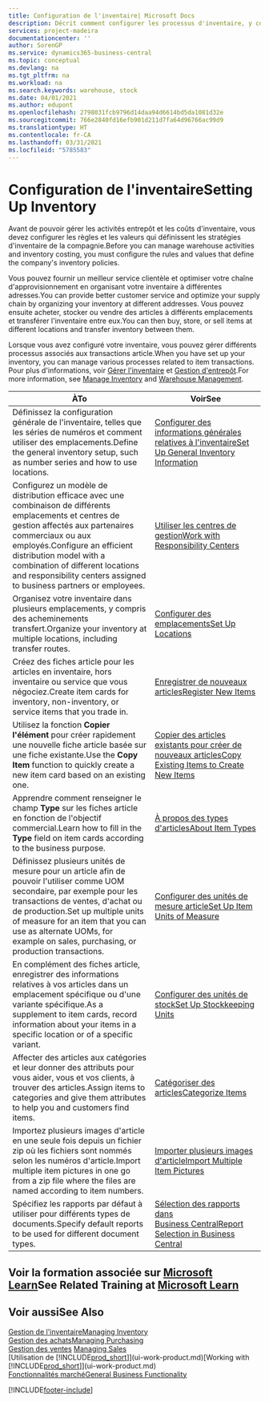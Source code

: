 ```yaml
---
title: Configuration de l'inventaire| Microsoft Docs
description: Décrit comment configurer les processus d'inventaire, y compris les acheminements pour le transfert et les emplacements, tels que des entrepôts.
services: project-madeira
documentationcenter: ''
author: SorenGP
ms.service: dynamics365-business-central
ms.topic: conceptual
ms.devlang: na
ms.tgt_pltfrm: na
ms.workload: na
ms.search.keywords: warehouse, stock
ms.date: 04/01/2021
ms.author: edupont
ms.openlocfilehash: 2798031fcb9796d14daa94d6614bd5da1081d32e
ms.sourcegitcommit: 766e2840fd16efb901d211d7fa64d96766ac99d9
ms.translationtype: HT
ms.contentlocale: fr-CA
ms.lasthandoff: 03/31/2021
ms.locfileid: "5785583"
---
```

# <a name="setting-up-inventory"></a><span data-ttu-id="e4b5e-103">Configuration de l'inventaire</span><span class="sxs-lookup"><span data-stu-id="e4b5e-103">Setting Up Inventory</span></span>
<span data-ttu-id="e4b5e-104">Avant de pouvoir gérer les activités entrepôt et les coûts d'inventaire, vous devez configurer les règles et les valeurs qui définissent les stratégies d'inventaire de la compagnie.</span><span class="sxs-lookup"><span data-stu-id="e4b5e-104">Before you can manage warehouse activities and inventory costing, you must configure the rules and values that define the company's inventory policies.</span></span>

<span data-ttu-id="e4b5e-105">Vous pouvez fournir un meilleur service clientèle et optimiser votre chaîne d'approvisionnement en organisant votre inventaire à différentes adresses.</span><span class="sxs-lookup"><span data-stu-id="e4b5e-105">You can provide better customer service and optimize your supply chain by organizing your inventory at different addresses.</span></span> <span data-ttu-id="e4b5e-106">Vous pouvez ensuite acheter, stocker ou vendre des articles à différents emplacements et transférer l'inventaire entre eux.</span><span class="sxs-lookup"><span data-stu-id="e4b5e-106">You can then buy, store, or sell items at different locations and transfer inventory between them.</span></span>

<span data-ttu-id="e4b5e-107">Lorsque vous avez configuré votre inventaire, vous pouvez gérer différents processus associés aux transactions article.</span><span class="sxs-lookup"><span data-stu-id="e4b5e-107">When you have set up your inventory, you can manage various processes related to item transactions.</span></span> <span data-ttu-id="e4b5e-108">Pour plus d'informations, voir [Gérer l'inventaire](inventory-manage-inventory.md) et [Gestion d'entrepôt](warehouse-manage-warehouse.md).</span><span class="sxs-lookup"><span data-stu-id="e4b5e-108">For more information, see [Manage Inventory](inventory-manage-inventory.md) and [Warehouse Management](warehouse-manage-warehouse.md).</span></span>

| <span data-ttu-id="e4b5e-109">À</span><span class="sxs-lookup"><span data-stu-id="e4b5e-109">To</span></span> | <span data-ttu-id="e4b5e-110">Voir</span><span class="sxs-lookup"><span data-stu-id="e4b5e-110">See</span></span> |
| --- | --- |
| <span data-ttu-id="e4b5e-111">Définissez la configuration générale de l'inventaire, telles que les séries de numéros et comment utiliser des emplacements.</span><span class="sxs-lookup"><span data-stu-id="e4b5e-111">Define the general inventory setup, such as number series and how to use locations.</span></span> |[<span data-ttu-id="e4b5e-112">Configurer des informations générales relatives à l'inventaire</span><span class="sxs-lookup"><span data-stu-id="e4b5e-112">Set Up General Inventory Information</span></span>](inventory-how-setup-general.md) |
|<span data-ttu-id="e4b5e-113">Configurez un modèle de distribution efficace avec une combinaison de différents emplacements et centres de gestion affectés aux partenaires commerciaux ou aux employés.</span><span class="sxs-lookup"><span data-stu-id="e4b5e-113">Configure an efficient distribution model with a combination of different locations and responsibility centers assigned to business partners or employees.</span></span>|[<span data-ttu-id="e4b5e-114">Utiliser les centres de gestion</span><span class="sxs-lookup"><span data-stu-id="e4b5e-114">Work with Responsibility Centers</span></span>](inventory-responsibility-centers.md)|
| <span data-ttu-id="e4b5e-115">Organisez votre inventaire dans plusieurs emplacements, y compris des acheminements transfert.</span><span class="sxs-lookup"><span data-stu-id="e4b5e-115">Organize your inventory at multiple locations, including transfer routes.</span></span> |[<span data-ttu-id="e4b5e-116">Configurer des emplacements</span><span class="sxs-lookup"><span data-stu-id="e4b5e-116">Set Up Locations</span></span>](inventory-how-register-new-items.md) |
| <span data-ttu-id="e4b5e-117">Créez des fiches article pour les articles en inventaire, hors inventaire ou service que vous négociez.</span><span class="sxs-lookup"><span data-stu-id="e4b5e-117">Create item cards for inventory, non-inventory, or service items that you trade in.</span></span> |[<span data-ttu-id="e4b5e-118">Enregistrer de nouveaux articles</span><span class="sxs-lookup"><span data-stu-id="e4b5e-118">Register New Items</span></span>](inventory-how-register-new-items.md) |
|<span data-ttu-id="e4b5e-119">Utilisez la fonction **Copier l'élément** pour créer rapidement une nouvelle fiche article basée sur une fiche existante.</span><span class="sxs-lookup"><span data-stu-id="e4b5e-119">Use the **Copy Item** function to quickly create a new item card based on an existing one.</span></span>|[<span data-ttu-id="e4b5e-120">Copier des articles existants pour créer de nouveaux articles</span><span class="sxs-lookup"><span data-stu-id="e4b5e-120">Copy Existing Items to Create New Items</span></span>](inventory-how-copy-items.md)|
|<span data-ttu-id="e4b5e-121">Apprendre comment renseigner le champ **Type** sur les fiches article en fonction de l'objectif commercial.</span><span class="sxs-lookup"><span data-stu-id="e4b5e-121">Learn how to fill in the **Type** field on item cards according to the business purpose.</span></span>|[<span data-ttu-id="e4b5e-122">À propos des types d'articles</span><span class="sxs-lookup"><span data-stu-id="e4b5e-122">About Item Types</span></span>](inventory-about-item-types.md)|
|<span data-ttu-id="e4b5e-123">Définissez plusieurs unités de mesure pour un article afin de pouvoir l'utiliser comme UOM secondaire, par exemple pour les transactions de ventes, d'achat ou de production.</span><span class="sxs-lookup"><span data-stu-id="e4b5e-123">Set up multiple units of measure for an item that you can use as alternate UOMs, for example on sales, purchasing, or production transactions.</span></span>|[<span data-ttu-id="e4b5e-124">Configurer des unités de mesure article</span><span class="sxs-lookup"><span data-stu-id="e4b5e-124">Set Up Item Units of Measure</span></span>](inventory-how-setup-units-of-measure.md)|
|<span data-ttu-id="e4b5e-125">En complément des fiches article, enregistrer des informations relatives à vos articles dans un emplacement spécifique ou d'une variante spécifique.</span><span class="sxs-lookup"><span data-stu-id="e4b5e-125">As a supplement to item cards, record information about your items in a specific location or of a specific variant.</span></span>|[<span data-ttu-id="e4b5e-126">Configurer des unités de stock</span><span class="sxs-lookup"><span data-stu-id="e4b5e-126">Set Up Stockkeeping Units</span></span>](inventory-how-to-set-up-stockkeeping-units.md)|
| <span data-ttu-id="e4b5e-127">Affecter des articles aux catégories et leur donner des attributs pour vous aider, vous et vos clients, à trouver des articles.</span><span class="sxs-lookup"><span data-stu-id="e4b5e-127">Assign items to categories and give them attributes to help you and customers find items.</span></span> |[<span data-ttu-id="e4b5e-128">Catégoriser des articles</span><span class="sxs-lookup"><span data-stu-id="e4b5e-128">Categorize Items</span></span>](inventory-how-categorize-items.md) |
|<span data-ttu-id="e4b5e-129">Importez plusieurs images d'article en une seule fois depuis un fichier zip où les fichiers sont nommés selon les numéros d'article.</span><span class="sxs-lookup"><span data-stu-id="e4b5e-129">Import multiple item pictures in one go from a zip file where the files are named according to item numbers.</span></span>|[<span data-ttu-id="e4b5e-130">Importer plusieurs images d'article</span><span class="sxs-lookup"><span data-stu-id="e4b5e-130">Import Multiple Item Pictures</span></span>](inventory-how-import-item-pictures.md)|
|<span data-ttu-id="e4b5e-131">Spécifiez les rapports par défaut à utiliser pour différents types de documents.</span><span class="sxs-lookup"><span data-stu-id="e4b5e-131">Specify default reports to be used for different document types.</span></span>|[<span data-ttu-id="e4b5e-132">Sélection des rapports dans Business Central</span><span class="sxs-lookup"><span data-stu-id="e4b5e-132">Report Selection in Business Central</span></span>](across-report-selections.md)|

## <a name="see-related-training-at-microsoft-learn"></a><span data-ttu-id="e4b5e-133">Voir la formation associée sur [Microsoft Learn](/learn/paths/trade-get-started-dynamics-365-business-central/)</span><span class="sxs-lookup"><span data-stu-id="e4b5e-133">See Related Training at [Microsoft Learn](/learn/paths/trade-get-started-dynamics-365-business-central/)</span></span>

## <a name="see-also"></a><span data-ttu-id="e4b5e-134">Voir aussi</span><span class="sxs-lookup"><span data-stu-id="e4b5e-134">See Also</span></span>

[<span data-ttu-id="e4b5e-135">Gestion de l'inventaire</span><span class="sxs-lookup"><span data-stu-id="e4b5e-135">Managing Inventory</span></span>](inventory-manage-inventory.md)  
[<span data-ttu-id="e4b5e-136">Gestion des achats</span><span class="sxs-lookup"><span data-stu-id="e4b5e-136">Managing Purchasing</span></span>](purchasing-manage-purchasing.md)  
<span data-ttu-id="e4b5e-137">[Gestion des ventes](sales-manage-sales.md)  </span><span class="sxs-lookup"><span data-stu-id="e4b5e-137">[Managing Sales](sales-manage-sales.md)  </span></span>  
<span data-ttu-id="e4b5e-138">[Utilisation de [!INCLUDE[prod_short](includes/prod_short.md)]](ui-work-product.md)</span><span class="sxs-lookup"><span data-stu-id="e4b5e-138">[Working with [!INCLUDE[prod_short](includes/prod_short.md)]](ui-work-product.md)</span></span>  
[<span data-ttu-id="e4b5e-139">Fonctionnalités marché</span><span class="sxs-lookup"><span data-stu-id="e4b5e-139">General Business Functionality</span></span>](ui-across-business-areas.md)


[!INCLUDE[footer-include](includes/footer-banner.md)]